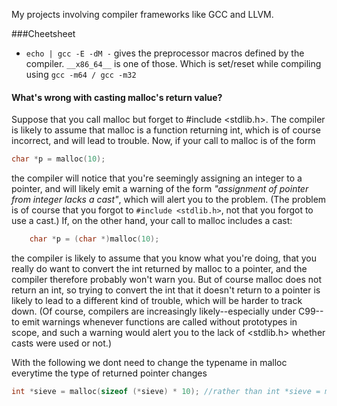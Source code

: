 My projects involving compiler frameworks like GCC and LLVM.

###Cheetsheet
- ```echo | gcc -E -dM -``` gives the preprocessor macros defined by the compiler.   ```__x86_64__``` is one of those. Which is set/reset while compiling using ```gcc -m64 / gcc -m32```

#### What's wrong with casting malloc's return value?
Suppose that you call malloc but forget to #include <stdlib.h>. The compiler is likely to assume that malloc is a function returning int, which is of course incorrect, and will lead to trouble. Now, if your call to malloc is of the form
```c
char *p = malloc(10);
```
the compiler will notice that you're seemingly assigning an integer to a pointer, and will likely emit a warning of the form _"assignment of pointer from integer lacks a cast"_, which will alert you to the problem. (The problem is of course that you forgot to ```#include <stdlib.h>```, not that you forgot to use a cast.) If, on the other hand, your call to malloc includes a cast:

```c
	char *p = (char *)malloc(10);
```

the compiler is likely to assume that you know what you're doing, that you really do want to convert the int returned by malloc to a pointer, and the compiler therefore probably won't warn you. But of course malloc does not return an int, so trying to convert the int that it doesn't return to a pointer is likely to lead to a different kind of trouble, which will be harder to track down.
(Of course, compilers are increasingly likely--especially under C99--to emit warnings whenever functions are called without prototypes in scope, and such a warning would alert you to the lack of <stdlib.h> whether casts were used or not.) 

With the following we dont need to change the  typename in malloc everytime the type of returned pointer changes
```c
int *sieve = malloc(sizeof (*sieve) * 10); //rather than int *sieve = malloc(sizeof(int) * 10);
```

